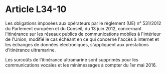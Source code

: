 # Article L34-10

Les obligations imposées aux opérateurs par le règlement (UE) n° 531/2012 du Parlement européen et du Conseil, du 13 juin 2012, concernant l'itinérance sur les réseaux publics de communications mobiles à l'intérieur de l'Union, modifié le cas échéant en ce qui concerne l'accès à internet et les échanges de données électroniques, s'appliquent aux prestations d'itinérance ultramarine.

Les surcoûts de l'itinérance ultramarine sont supprimés pour les communications vocales et les minimessages à compter du 1er mai 2016.